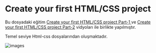 # Create your first HTML/CSS project

Bu dosyadaki eğitim [Create your first HTML/CSS project Part-1
](https://www.youtube.com/watch?v=wzWmZYi4qMg&ab_channel=Codecademy) ve [Create your first HTML/CSS project Part-2](https://www.youtube.com/watch?v=EGMSlY2v5xk&t=0s&ab_channel=Codecademy) vidyoları ile birlikte yapılmıştır.

Temel seviye Html-css dosyalarından oluşmaktadır.

![images](https://i.imgur.com/ocbA79c.png)
